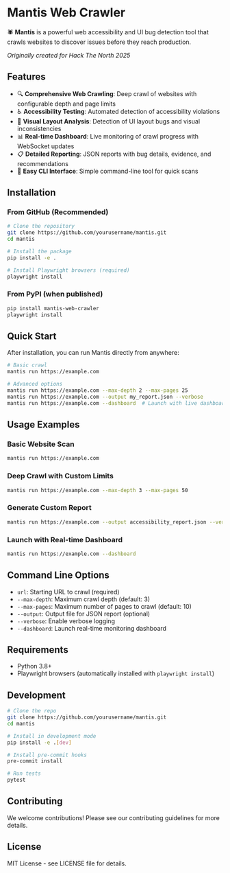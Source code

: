 # Mantis Web Crawler

🕷️ **Mantis** is a powerful web accessibility and UI bug detection tool that crawls websites to discover issues before they reach production.

*Originally created for Hack The North 2025*

## Features

- 🔍 **Comprehensive Web Crawling**: Deep crawl of websites with configurable depth and page limits
- ♿ **Accessibility Testing**: Automated detection of accessibility violations
- 🎨 **Visual Layout Analysis**: Detection of UI layout bugs and visual inconsistencies  
- 📊 **Real-time Dashboard**: Live monitoring of crawl progress with WebSocket updates
- 📋 **Detailed Reporting**: JSON reports with bug details, evidence, and recommendations
- 🚀 **Easy CLI Interface**: Simple command-line tool for quick scans

## Installation

### From GitHub (Recommended)

```bash
# Clone the repository
git clone https://github.com/yourusername/mantis.git
cd mantis

# Install the package
pip install -e .

# Install Playwright browsers (required)
playwright install
```

### From PyPI (when published)

```bash
pip install mantis-web-crawler
playwright install
```

## Quick Start

After installation, you can run Mantis directly from anywhere:

```bash
# Basic crawl
mantis run https://example.com

# Advanced options
mantis run https://example.com --max-depth 2 --max-pages 25
mantis run https://example.com --output my_report.json --verbose
mantis run https://example.com --dashboard  # Launch with live dashboard
```

## Usage Examples

### Basic Website Scan
```bash
mantis run https://example.com
```

### Deep Crawl with Custom Limits
```bash
mantis run https://example.com --max-depth 3 --max-pages 50
```

### Generate Custom Report
```bash
mantis run https://example.com --output accessibility_report.json --verbose
```

### Launch with Real-time Dashboard
```bash
mantis run https://example.com --dashboard
```

## Command Line Options

- `url`: Starting URL to crawl (required)
- `--max-depth`: Maximum crawl depth (default: 3)
- `--max-pages`: Maximum number of pages to crawl (default: 10)
- `--output`: Output file for JSON report (optional)
- `--verbose`: Enable verbose logging
- `--dashboard`: Launch real-time monitoring dashboard

## Requirements

- Python 3.8+
- Playwright browsers (automatically installed with `playwright install`)

## Development

```bash
# Clone the repo
git clone https://github.com/yourusername/mantis.git
cd mantis

# Install in development mode
pip install -e .[dev]

# Install pre-commit hooks
pre-commit install

# Run tests
pytest
```

## Contributing

We welcome contributions! Please see our contributing guidelines for more details.

## License

MIT License - see LICENSE file for details.
